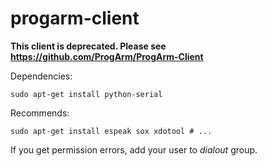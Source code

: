 progarm-client
==============

**This client is deprecated. Please see https://github.com/ProgArm/ProgArm-Client**

Dependencies:
```
sudo apt-get install python-serial
```

Recommends:
```
sudo apt-get install espeak sox xdotool # ...
```

If you get permission errors, add your user to *dialout* group.

